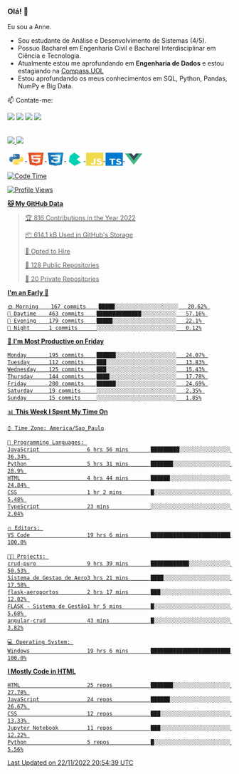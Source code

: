 ### Olá! 👋
Eu sou a Anne. 
- Sou estudante de Análise e Desenvolvimento de Sistemas (4/5).
- Possuo Bacharel em Engenharia Civil e Bacharel Interdisciplinar em Ciência e Tecnologia.
- Atualmente estou me aprofundando em **Engenharia de Dados** e estou estagiando na [Compass.UOL](https://compass.uol/pt/home/) 
- Estou aprofundando os meus conhecimentos em SQL, Python, Pandas, NumPy e Big Data.

📫 Contate-me: 

<div>
<a href="https://www.instagram.com/annekarolinefc/" target="_blank"><img src="https://img.shields.io/badge/-Instagram-%23E4405F?style=for-the-badge&logo=instagram&logoColor=white" target="_blank"></a> 
<a href = "mailto:annekarolinefc@gmail.com"><img src="https://img.shields.io/badge/-Gmail-%23333?style=for-the-badge&logo=gmail&logoColor=white" target="_blank"></a>
<a href="https://www.linkedin.com/in/devannekarolinefc/" target="_blank"><img src="https://img.shields.io/badge/-LinkedIn-%230077B5?style=for-the-badge&logo=linkedin&logoColor=white" target="_blank"></a> 
<a href="https://api.whatsapp.com/send?phone=5533991375118&text=Ol%C3%A1%20Anne!%20" target="_blank"><img src="https://img.shields.io/badge/WhatsApp-25D366?style=for-the-badge&logo=whatsapp&logoColor=white" target="_blank"></a>
</div>

</br>

</br>
<div>
  <a href="https://github.com/annekarolinefc">
  <img height="180em" src="https://github-readme-stats.vercel.app/api?username=annekarolinefc&show_icons=true&theme=dracula&include_all_commits=true&count_private=true"/>
  <img height="180em" src="https://github-readme-stats.vercel.app/api/top-langs/?username=annekarolinefc&layout=compact&langs_count=7&theme=dracula"/>
</div>
  
  <div style="display: inline_block"><br>  
  <img align="center" alt="Anne-Python" height="30" width="40" src="https://raw.githubusercontent.com/devicons/devicon/master/icons/python/python-original.svg">
  <img align="center" alt="Anne-HTML" height="30" width="40" src="https://raw.githubusercontent.com/devicons/devicon/master/icons/html5/html5-original.svg">
  <img align="center" alt="Anne-CSS" height="30" width="40"
 src="https://raw.githubusercontent.com/devicons/devicon/master/icons/css3/css3-original.svg">
  <img align="center" alt="Anne-Bulma" height="30" width="40"
 src="https://github.com/devicons/devicon/blob/master/icons/bulma/bulma-plain.svg">
  <img align="center" alt="Anne-Js" height="30" width="40" src="https://raw.githubusercontent.com/devicons/devicon/master/icons/javascript/javascript-plain.svg">
    <img align="center" alt="Anne-Ts" height="30" width="40" src="https://github.com/devicons/devicon/blob/master/icons/typescript/typescript-original.svg">
      <img align="center" alt="Anne-Vue" height="30" width="40" src="https://github.com/devicons/devicon/blob/master/icons/vuejs/vuejs-original.svg">
</div>
<!--
  <img align="center" alt="Anne-An" height="30" width="40" src="https://github.com/devicons/devicon/blob/master/icons/angularjs/angularjs-original.svg">

-->
</br>
</br>
</br>
<!--START_SECTION:waka-->
![Code Time](http://img.shields.io/badge/Code%20Time-74%20hrs%201%20min-blue)

![Profile Views](http://img.shields.io/badge/Profile%20Views-0-blue)

**🐱 My GitHub Data** 

> 🏆 816 Contributions in the Year 2022
 > 
> 📦 614.1 kB Used in GitHub's Storage 
 > 
> 💼 Opted to Hire
 > 
> 📜 128 Public Repositories 
 > 
> 🔑 20 Private Repositories  
 > 
**I'm an Early 🐤** 

```text
🌞 Morning    167 commits    █████░░░░░░░░░░░░░░░░░░░░   20.62% 
🌇 Daytime    463 commits    ██████████████░░░░░░░░░░░   57.16% 
🌃 Evening    179 commits    █████░░░░░░░░░░░░░░░░░░░░   22.1% 
🌙 Night      1 commits      ░░░░░░░░░░░░░░░░░░░░░░░░░   0.12%

```
📅 **I'm Most Productive on Friday** 

```text
Monday       195 commits    ██████░░░░░░░░░░░░░░░░░░░   24.07% 
Tuesday      112 commits    ███░░░░░░░░░░░░░░░░░░░░░░   13.83% 
Wednesday    125 commits    ███░░░░░░░░░░░░░░░░░░░░░░   15.43% 
Thursday     144 commits    ████░░░░░░░░░░░░░░░░░░░░░   17.78% 
Friday       200 commits    ██████░░░░░░░░░░░░░░░░░░░   24.69% 
Saturday     19 commits     ░░░░░░░░░░░░░░░░░░░░░░░░░   2.35% 
Sunday       15 commits     ░░░░░░░░░░░░░░░░░░░░░░░░░   1.85%

```


📊 **This Week I Spent My Time On** 

```text
⌚︎ Time Zone: America/Sao_Paulo

💬 Programming Languages: 
JavaScript               6 hrs 56 mins       █████████░░░░░░░░░░░░░░░░   36.34% 
Python                   5 hrs 31 mins       ███████░░░░░░░░░░░░░░░░░░   28.9% 
HTML                     4 hrs 44 mins       ██████░░░░░░░░░░░░░░░░░░░   24.84% 
CSS                      1 hr 2 mins         █░░░░░░░░░░░░░░░░░░░░░░░░   5.48% 
TypeScript               23 mins             ░░░░░░░░░░░░░░░░░░░░░░░░░   2.04%

🔥 Editors: 
VS Code                  19 hrs 6 mins       █████████████████████████   100.0%

🐱‍💻 Projects: 
crud-puro                9 hrs 39 mins       ████████████░░░░░░░░░░░░░   50.53% 
Sistema de Gestao de Aero3 hrs 21 mins       ████░░░░░░░░░░░░░░░░░░░░░   17.58% 
flask-aeroportos         2 hrs 17 mins       ███░░░░░░░░░░░░░░░░░░░░░░   12.02% 
FLASK - Sistema de Gestão1 hr 5 mins         █░░░░░░░░░░░░░░░░░░░░░░░░   5.68% 
angular-crud             43 mins             █░░░░░░░░░░░░░░░░░░░░░░░░   3.82%

💻 Operating System: 
Windows                  19 hrs 6 mins       █████████████████████████   100.0%

```

**I Mostly Code in HTML** 

```text
HTML                     25 repos            ███████░░░░░░░░░░░░░░░░░░   27.78% 
JavaScript               24 repos            ██████░░░░░░░░░░░░░░░░░░░   26.67% 
CSS                      12 repos            ███░░░░░░░░░░░░░░░░░░░░░░   13.33% 
Jupyter Notebook         11 repos            ███░░░░░░░░░░░░░░░░░░░░░░   12.22% 
Python                   5 repos             █░░░░░░░░░░░░░░░░░░░░░░░░   5.56%

```



 Last Updated on 22/11/2022 20:54:39 UTC
<!--END_SECTION:waka-->
  

